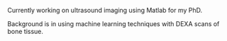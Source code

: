 Currently working on ultrasound imaging using Matlab for my PhD. 

Background is in using machine learning techniques with DEXA scans of bone tissue. 


<!---
jackpea2000/jackpea2000 is a ✨ special ✨ repository because its `README.md` (this file) appears on your GitHub profile.
You can click the Preview link to take a look at your changes.
--->
